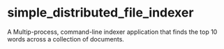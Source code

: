simple_distributed_file_indexer
===============================

A Multip-process, command-line indexer application that finds the top 10 words across a collection of documents.

